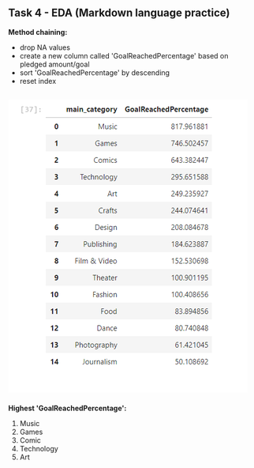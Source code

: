 ## Task 4 - EDA (Markdown language practice)

**Method chaining:**
- drop NA values
- create a new column called 'GoalReachedPercentage' based on pledged amount/goal
- sort 'GoalReachedPercentage' by descending
- reset index

![alt text](../Table1.png)
---
**Highest 'GoalReachedPercentage':**
1. Music
2. Games
3. Comic
4. Technology
5. Art
